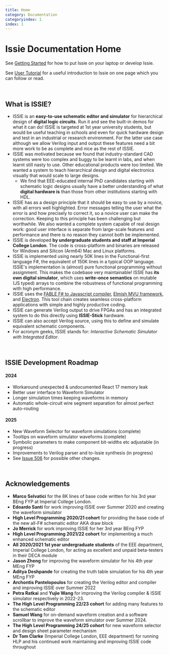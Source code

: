 ```yaml
---
title: Home
category: Documentation
categoryindex: 1
index: 1
---
```


# Issie Documentation Home

See [Getting Started](gettingStarted.html) for how to put Issie on your laptop or develop Issie.

See [User Tutorial](userGuide.html) for a useful introduction to Issie on one page which you can follow or read.

<br>

## What is ISSIE?

* ISSIE is an **easy-to-use schematic editor and simulator** for hierarchical design of **digital logic circuits**. Run it and see the built-in demos for what it can do! ISSIE is targeted at 1st year university students, but would be useful teaching in schools and even for quick hardware design and test in an industrial or research environment. For the latter use case although we allow Verilog input and output these features need a bit more work to be as complete and nice as the rest of ISSIE.
* ISSIE was motivated because we found that industry-standard CAD systems were too complex and buggy to be learnt in labs, and when learnt still nasty to use. Other educational products were too limited. We wanted a system to teach hierarchical design and digital electronics visually that would scale to large designs.
   - We find that EEE-educated internal PhD candidates starting with schematic logic designs usually have a better understanding of what **digital hardware is** than those from other institutions starting with HDL.
* ISSIE has as a design principle that it should be easy to use by a novice, with all errors well highlighted. Error messages telling the user what the error is and how precisely to correct it, so a novice user can make the correction. Keeping to this principle has been challenging but worthwhile. We also wanted a complete system capable of real design work: good user interface is separate from large-scale features and performance and there is no reason they cannot both be implemented.
* ISSIE is developed **by undergraduate students and staff at Imperial College London**. The code is cross-platform and binaries are released for Windows and Silicon (Arm64) Mac and Linux platforms.
* ISSIE is implemented using nearly 50K lines in the Functional-first language F#, the equivalent of 150K lines in a typical OOP language. ISSIE's implementation is (almost) pure functional programming without assignment. This makes the codebase very maintainable! ISSIE has **its own digital simulator**, which uses **write-once semantics** on mutable (JS typed) arrays to combine the robustness of functional programming with high performance.
* ISSIE uses the [FABLE F# to Javascript compiler](https://fable.io/), [Elmish MVU framework](https://elmish.github.io/elmish/), and [Electron](https://www.electronjs.org/). This tool chain creates seamless cross-platform applications with simple and highly productive coding.
* ISSIE can generate Verilog output to drive FPGAs and has an integrated system to do this directly using **ISSIE-Stick** hardware.
* ISSIE can also accept Verilog source, using this to define and simulate equivalent schematic components.
* For acronym geeks, ISSIE stands for: *Interactive Schematic Simulator with Integrated Editor*.
  

<br>

## ISSIE Development Roadmap

#### 2024 
* Workaround unexpected & undocumented React 17 memory leak
* Better user interface to Waveform Simulator
* Longer simulation times keeping waveforms in memory
* Automatic whole-circuit wire segment separation for almost perfect auto-routing

#### 2025

* New Waveform Selector for waveform simulations (complete)
* Tooltips on waveform simulator waveforms (complete)
* Symbolic parameters to make component bit-widths etc adjustable (in progress)
* Improvements to Verilog parser and to-Issie synthesis (in progress)
* See [Issue 506](https://github.com/tomcl/issie/issues/506) for possible other changes.


<br>

## Acknowledgements

- **Marco Selvatici** for the 8K lines of base code written for his 3rd year BEng FYP at Imperial College London.
- **Edoardo Santi** for work improving ISSIE over Summer 2020 and creating the waveform simulator
- **High Level Programming 2020/21 cohort** for providing the base code of the new all-F# schematic editor AKA draw block
- **Jo Merrick** for work improving ISSIE for her 3rd year BEng FYP
- **High Level Programming 2021/22 cohort** for implementing a much enhanced schematic editor
- **All 2020/2021 1st year undergraduate students** of the EEE department, Imperial College London, for acting as excellent and unpaid beta-testers in their DECA module
- **Jason Zheng** for improving the waveform simulator for his 4th year MEng FYP
- **Aditya Deshpande** for creating the truth table simulation for his 4th year MEng FYP
- **Archontis Pantelopoulos** for creating the Verilog editor and compiler and improving ISSIE over Summer 2022
- **Petra Ratkai** and **Yujie Wang** for improving the Verilog compiler & ISSIE simulator respectively in 2022-23.
- **The High Level Programming 22/23 cohort** for adding many features to the schematic editor
- **Samuel Wang** for on-demand waveform creation and a software scrollbar to improve the waveform simulator over Summer 2024.
- **The High Level Programming 24/25 cohort** for new waveform selector and design sheet parameter mechanism
- **Dr Tom Clarke** (Imperial College London, EEE department) for running HLP and his continued work maintaining and improving ISSIE code throughout
<br><br>

